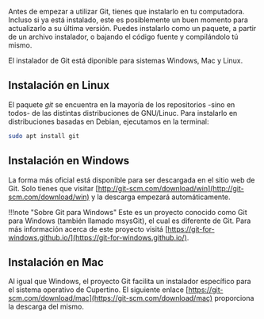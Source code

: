 Antes de empezar a utilizar Git, tienes que instalarlo en tu computadora. Incluso si ya está instalado, este es posiblemente un buen momento para actualizarlo a su última versión. Puedes instalarlo como un paquete, a partir de un archivo instalador, o bajando el código fuente y compilándolo tú mismo.

El instalador de Git está diponible para sistemas Windows, Mac y Linux. 

## Instalación en Linux
El paquete _git_ se encuentra en la mayoría de los repositorios -sino en todos- de las distintas distribuciones de GNU/Linuc. Para instalarlo en distribuciones basadas en Debian, ejecutamos en la terminal: 

```bash
sudo apt install git
```

## Instalación en Windows 
La forma más oficial está disponible para ser descargada en el sitio web de Git. Solo tienes que visitar [http://git-scm.com/download/win](http://git-scm.com/download/win) y la descarga empezará automáticamente. 

!!!note "Sobre Git para Windows"
		Este es un proyecto conocido como Git para Windows (también llamado msysGit), el cual es diferente de Git. Para más información acerca de este proyecto visitá [https://git-for-windows.github.io/](https://git-for-windows.github.io/).


## Instalación en Mac

Al igual que Windows, el proyecto Git facilita un instalador específico para el sistema operativo de Cupertino. El siguiente enlace [https://git-scm.com/download/mac](https://git-scm.com/download/mac) proporciona la descarga del mismo. 
